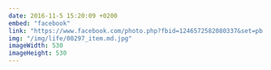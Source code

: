 ```yaml
---
date: 2016-11-5 15:20:09 +0200
embed: "facebook"
link: "https://www.facebook.com/photo.php?fbid=1246572582080337&set=pb.100001828228976.-2207520000.1491385782.&type=3&theater"
img: "/img/life/00297_item.md.jpg"
imageWidth: 530
imageHeight: 530
---
```

